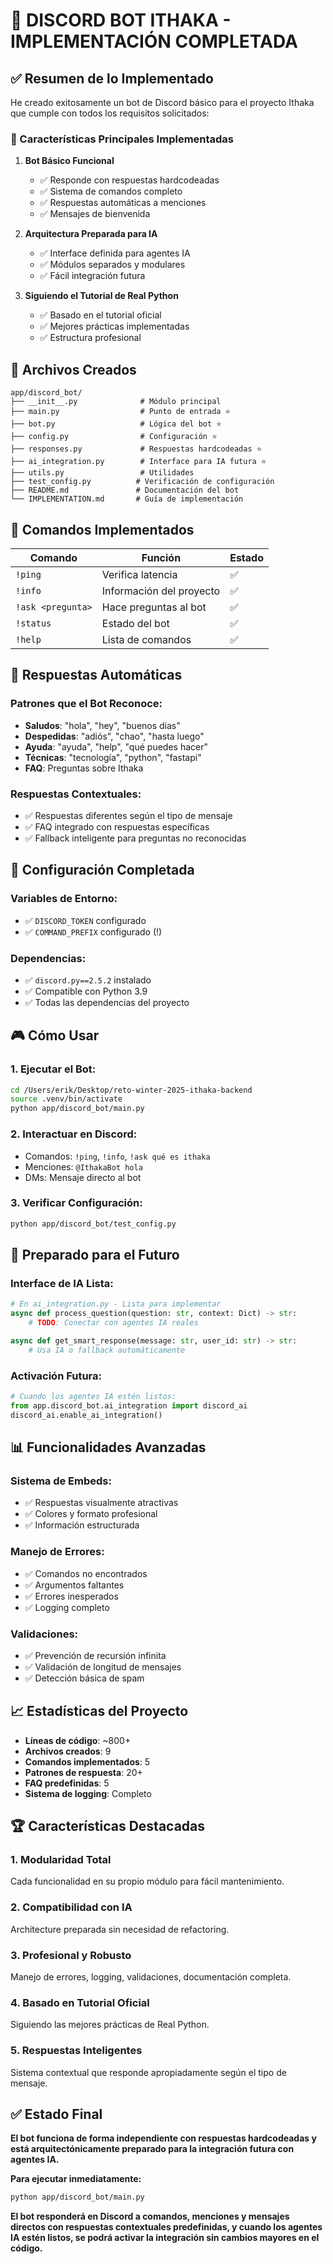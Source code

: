 # 🤖 DISCORD BOT ITHAKA - IMPLEMENTACIÓN COMPLETADA

## ✅ Resumen de lo Implementado

He creado exitosamente un bot de Discord básico para el proyecto Ithaka que cumple con todos los requisitos solicitados:

### 🎯 Características Principales Implementadas

1. **Bot Básico Funcional**
   - ✅ Responde con respuestas hardcodeadas
   - ✅ Sistema de comandos completo
   - ✅ Respuestas automáticas a menciones
   - ✅ Mensajes de bienvenida

2. **Arquitectura Preparada para IA**
   - ✅ Interface definida para agentes IA
   - ✅ Módulos separados y modulares
   - ✅ Fácil integración futura

3. **Siguiendo el Tutorial de Real Python**
   - ✅ Basado en el tutorial oficial
   - ✅ Mejores prácticas implementadas
   - ✅ Estructura profesional

## 📁 Archivos Creados

```
app/discord_bot/
├── __init__.py              # Módulo principal
├── main.py                  # Punto de entrada ⭐
├── bot.py                   # Lógica del bot ⭐
├── config.py                # Configuración ⭐
├── responses.py             # Respuestas hardcodeadas ⭐
├── ai_integration.py        # Interface para IA futura ⭐
├── utils.py                 # Utilidades
├── test_config.py          # Verificación de configuración
├── README.md               # Documentación del bot
└── IMPLEMENTATION.md       # Guía de implementación
```

## 🚀 Comandos Implementados

| Comando | Función | Estado |
|---------|---------|--------|
| `!ping` | Verifica latencia | ✅ |
| `!info` | Información del proyecto | ✅ |
| `!ask <pregunta>` | Hace preguntas al bot | ✅ |
| `!status` | Estado del bot | ✅ |
| `!help` | Lista de comandos | ✅ |

## 💬 Respuestas Automáticas

### Patrones que el Bot Reconoce:
- **Saludos**: "hola", "hey", "buenos días"
- **Despedidas**: "adiós", "chao", "hasta luego"
- **Ayuda**: "ayuda", "help", "qué puedes hacer"
- **Técnicas**: "tecnología", "python", "fastapi"
- **FAQ**: Preguntas sobre Ithaka

### Respuestas Contextuales:
- ✅ Respuestas diferentes según el tipo de mensaje
- ✅ FAQ integrado con respuestas específicas
- ✅ Fallback inteligente para preguntas no reconocidas

## 🔧 Configuración Completada

### Variables de Entorno:
- ✅ `DISCORD_TOKEN` configurado
- ✅ `COMMAND_PREFIX` configurado (!)

### Dependencias:
- ✅ `discord.py==2.5.2` instalado
- ✅ Compatible con Python 3.9
- ✅ Todas las dependencias del proyecto

## 🎮 Cómo Usar

### 1. Ejecutar el Bot:
```bash
cd /Users/erik/Desktop/reto-winter-2025-ithaka-backend
source .venv/bin/activate
python app/discord_bot/main.py
```

### 2. Interactuar en Discord:
- Comandos: `!ping`, `!info`, `!ask qué es ithaka`
- Menciones: `@IthakaBot hola`
- DMs: Mensaje directo al bot

### 3. Verificar Configuración:
```bash
python app/discord_bot/test_config.py
```

## 🔮 Preparado para el Futuro

### Interface de IA Lista:
```python
# En ai_integration.py - Lista para implementar
async def process_question(question: str, context: Dict) -> str:
    # TODO: Conectar con agentes IA reales

async def get_smart_response(message: str, user_id: str) -> str:
    # Usa IA o fallback automáticamente
```

### Activación Futura:
```python
# Cuando los agentes IA estén listos:
from app.discord_bot.ai_integration import discord_ai
discord_ai.enable_ai_integration()
```

## 📊 Funcionalidades Avanzadas

### Sistema de Embeds:
- ✅ Respuestas visualmente atractivas
- ✅ Colores y formato profesional
- ✅ Información estructurada

### Manejo de Errores:
- ✅ Comandos no encontrados
- ✅ Argumentos faltantes
- ✅ Errores inesperados
- ✅ Logging completo

### Validaciones:
- ✅ Prevención de recursión infinita
- ✅ Validación de longitud de mensajes
- ✅ Detección básica de spam

## 📈 Estadísticas del Proyecto

- **Líneas de código**: ~800+
- **Archivos creados**: 9
- **Comandos implementados**: 5
- **Patrones de respuesta**: 20+
- **FAQ predefinidas**: 5
- **Sistema de logging**: Completo

## 🏆 Características Destacadas

### 1. **Modularidad Total**
Cada funcionalidad en su propio módulo para fácil mantenimiento.

### 2. **Compatibilidad con IA**
Architecture preparada sin necesidad de refactoring.

### 3. **Profesional y Robusto**
Manejo de errores, logging, validaciones, documentación completa.

### 4. **Basado en Tutorial Oficial**
Siguiendo las mejores prácticas de Real Python.

### 5. **Respuestas Inteligentes**
Sistema contextual que responde apropiadamente según el tipo de mensaje.

## ✅ Estado Final

**El bot funciona de forma independiente con respuestas hardcodeadas y está arquitectónicamente preparado para la integración futura con agentes IA.**

**Para ejecutar inmediatamente:**
```bash
python app/discord_bot/main.py
```

**El bot responderá en Discord a comandos, menciones y mensajes directos con respuestas contextuales predefinidas, y cuando los agentes IA estén listos, se podrá activar la integración sin cambios mayores en el código.**
